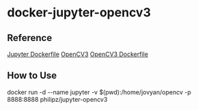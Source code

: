 # docker-jupyter-opencv3
## Reference
[Jupyter Dockerfile](https://github.com/jupyter/docker-demo-images/blob/master/common/Dockerfile)
[OpenCV3](http://www.pyimagesearch.com/2015/07/20/install-opencv-3-0-and-python-3-4-on-ubuntu/)
[OpenCV3 Dockerfile](https://github.com/philipz/docker-opencv3/tree/3.4)
## How to Use
docker run -d --name jupyter -v $(pwd):/home/jovyan/opencv -p 8888:8888 philipz/jupyter-opencv3
